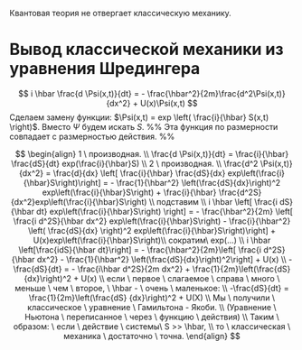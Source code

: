 
Квантовая теория не отвергает классическую механику.

# Вывод классической механики из уравнения Шредингера
$$
i \hbar \frac{d \Psi(x,t)}{dt} = - \frac{\hbar^2}{2m}\frac{d^2\Psi(x,t)}{dx^2} + U(x)\Psi(x,t)
$$
Сделаем замену функции: $\Psi(x,t) = exp \left( \frac{i}{\hbar} S(x,t) \right)$. Вместо $\Psi$ будем искать $S$. %% Эта функция по размерности совпадает с размерностью действия. %%

$$
\begin{align}
1 \ производная. \\ 
\frac{d \Psi(x,t)}{dt} = \frac{i}{\hbar} \frac{dS}{dt} exp(\frac{i}{\hbar}S) \\
2 \ производная. \\ 
\frac{d^2 \Psi(x,t)}{dx^2} = \frac{d}{dx} \left[ \frac{i}{\hbar} \frac{dS}{dx} exp\left(\frac{i}{\hbar}S\right)\right] = - \frac{1}{\hbar^2} \left(\frac{dS}{dx}\right)^2 exp\left(\frac{i}{\hbar}S\right) + \frac{i}{\hbar} \frac{d^2S}{dx^2}exp\left(\frac{i}{\hbar}S\right) \\
подставим \\
i \hbar \left[ \frac{i dS}{\hbar dt} exp\left(\frac{i}{\hbar}S\right) \right] = - \frac{\hbar^2}{2m} \left[  \frac{i d^2S}{\hbar dx^2} exp\left(\frac{i}{\hbar}S\right) - \frac{i}{\hbar^2} \left( \frac{dS}{dx} \right)^2 exp\left(\frac{i}{\hbar}S\right)\right] + U(x)exp\left(\frac{i}{\hbar}S\right)\\
сократим\ exp(...) \\
i \hbar \left[\frac{idS}{\hbar dt}\right] = - \frac{\hbar^2}{2m}\left[ \frac{i d^2S}{\hbar dx^2} - \frac{1}{\hbar^2} \left(\frac{dS}{dx}\right)^2\right] + U(x) \\ 
-\frac{dS}{dt} = - \frac{i\hbar d^2S}{2m dx^2} + \frac{1}{2m}\left(\frac{dS} {dx}\right)^2 + U(x) \\
если \ первое \ слагаемое \ справа \ много \ меньше \ чем \ второе, \ \hbar - \ очень \ маленькое: \\
-\frac{dS}{dt} = \frac{1}{2m}\left(\frac{dS} {dx}\right)^2 + U(X) \\
Мы \ получили \ классическое \ уравнение \ Гамильтона - Якоби. \\ (Уравнение \ Ньютона \ переписанное \ через \ функцию \ действия) \\
Таким \ образом: \ если \ действие \ системы\ S >> \hbar, \\ то \ классическая \ механика \ достаточно \ точна.
\end{align}
$$

